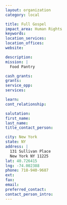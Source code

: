 ```yaml
---
layout: organization
category: local

title: Full Gospel
impact_area: Human Rights
keywords: 
location_services: 
location_offices: 
website: 

description: 
mission: |
  Food Pantry

cash_grants: 
grants: 
service_opp: 
services: 

learn: 
cont_relationship: 

salutation: 
first_name: 
last_name: 
title_contact_person: 

city: New York
state: NY
address: |
  131 Sullivan Place  
  New York NY 11225
lat: 40.726415
lng: -74.002388
phone: 718-940-9687
ext: 
fax: 
email: 
preferred_contact: 
contact_person_intro: 
---
```

